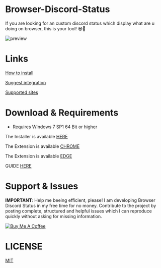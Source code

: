 # Browser-Discord-Status
If you are looking for an custom discord status which display what are u doing on browser, this is your tool! 😎🤙

![preview](https://i.imgur.com/qSb1UEK.png)

# Links

[How to install](https://4uss.cyou/chrome-discord)

[Suggest integration](https://4uss.cyou/propozycje)

[Supported sites](https://4uss.cyou/discord-list)

# Download & Requirements
 - Requires Windows 7 SP1 64 Bit or higher
 
 The Installer is available [HERE](https://github.com/anKordii/Browser-Discord-Status/releases)
 
 The Extension is available [CHROME](https://chrome.google.com/webstore/detail/aklnceehjhihdljbcajhdiehaphlafjl)

 The Extension is available [EDGE](https://microsoftedge.microsoft.com/addons/detail/ljacogdbogpkjdjncafpahdbmokghdjd)
 
 GUIDE [HERE](https://4uss.cyou/chrome-discord)

# Support & Issues
<b>IMPORTANT</b>: Help me beeing efficient, please! I am developing Browser Discord Status in my free time for no money. Contribute to the project by posting complete, structured and helpful issues which I can reproduce quickly without asking for missing information.

<a href="https://www.buymeacoffee.com/3xanax" target="_blank"><img src="https://i.imgur.com/D4cMvm7.png" alt="Buy Me A Coffee"></a>

# LICENSE
[MIT](https://github.com/anKordii/Browser-Discord-Status/blob/main/LICENSE)